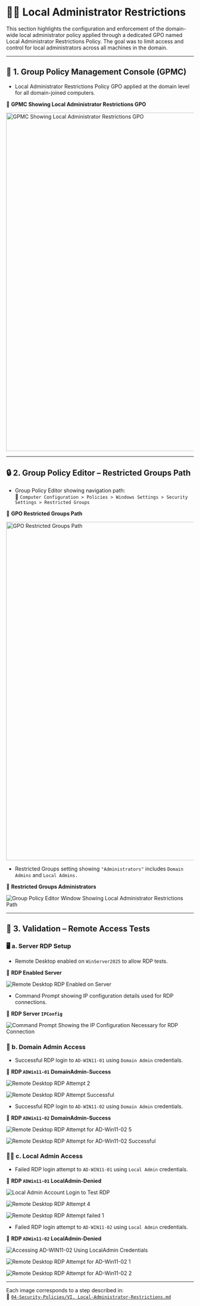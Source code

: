 # 👨‍💻 Local Administrator Restrictions

This section highlights the configuration and enforcement of the domain-wide local administrator policy applied through a dedicated GPO named Local Administrator Restrictions Policy. The goal was to limit access and control for local administrators across all machines in the domain.

---

## 🧭 1. Group Policy Management Console (GPMC)

- Local Administrator Restrictions Policy GPO applied at the domain level for all domain-joined computers.

📸 **GPMC Showing Local Administrator Restrictions GPO**

<img width="1920" height="909" alt="GPMC Showing Local Administrator Restrictions GPO" src="https://github.com/user-attachments/assets/14462e95-9cca-4225-b1a6-694a7a5b419b" />

---

## 🔒 2. Group Policy Editor – Restricted Groups Path

- Group Policy Editor showing navigation path:<br />
📂 `Computer Configuration > Policies > Windows Settings > Security Settings > Restricted Groups`

📸 **GPO Restricted Groups Path**

<img width="1920" height="909" alt="GPO Restricted Groups Path" src="https://github.com/user-attachments/assets/bfce7dc6-6ffa-4242-935a-461327c061ab" /><br />

- Restricted Groups setting showing `"Administrators"` includes `Domain Admins` and `Local Admins.`

📸 **Restricted Groups Administrators**

![Group Policy Editor Window Showing Local Administrator Restrictions Path](https://github.com/user-attachments/assets/c81bebe3-544b-4f45-b233-d9fcbf9b84bd)

---

## 🧪 3. Validation – Remote Access Tests

### 🖥️ a. Server RDP Setup

- Remote Desktop enabled on `WinServer2025` to allow RDP tests.  

📸 **RDP Enabled Server**

![Remote Desktop RDP Enabled on Server](https://github.com/user-attachments/assets/0c074a0b-de79-4fbb-9172-b4c626c8ee2f)

- Command Prompt showing IP configuration details used for RDP connections.

📸 **RDP Server `IPConfig`**

![Command Prompt Showing the IP Configuration Necessary for RDP Connection](https://github.com/user-attachments/assets/675f72ed-7724-48c3-a771-8cedc1fe539c)

### 👑 b. Domain Admin Access

- Successful RDP login to `AD-WIN11-01` using `Domain Admin` credentials.  

📸 **RDP `ADWin11-01` DomainAdmin-Success**

![Remote Desktop RDP Attempt 2](https://github.com/user-attachments/assets/aea5bf2a-6291-4e5f-8457-f3a80fa0441c)

![Remote Desktop RDP Attempt Successful](https://github.com/user-attachments/assets/214f5e88-1387-4e38-bde2-1b7775da1f67)

- Successful RDP login to `AD-WIN11-02` using `Domain Admin` credentials.

📸 **RDP `ADWin11-02` DomainAdmin-Success**

![Remote Desktop RDP Attempt for AD-Win11-02 5](https://github.com/user-attachments/assets/a93aec6c-0d50-4b5a-ae1b-ffe373ced144)

![Remote Desktop RDP Attempt for AD-Win11-02 Successful](https://github.com/user-attachments/assets/ea29dc15-c0c8-4a30-a83d-66168de564ee)

### 🧑‍💻 c. Local Admin Access

- Failed RDP login attempt to `AD-WIN11-01` using `Local Admin` credentials.  

📸 **RDP `ADWin11-01` LocalAdmin-Denied**

![Local Admin Account Login to Test RDP](https://github.com/user-attachments/assets/c29851d1-e1d2-46fe-941d-c09de3e381a2)

![Remote Desktop RDP Attempt 4](https://github.com/user-attachments/assets/856f1f1a-0175-46a2-a45e-002cc3afaecb)

![Remote Desktop RDP Attempt failed 1](https://github.com/user-attachments/assets/dbea4eb1-f0b2-47ec-97bc-9ec30cff5bc4)

- Failed RDP login attempt to `AD-WIN11-02` using `Local Admin` credentials.

📸 **RDP `ADWin11-02` LocalAdmin-Denied**

![Accessing AD-WIN11-02 Using LocalAdmin Credentials](https://github.com/user-attachments/assets/adcb2ce7-0eea-4f6b-9a9b-834ea3caad55)

![Remote Desktop RDP Attempt for AD-Win11-02 1](https://github.com/user-attachments/assets/c38722cd-a9a7-4b54-ac48-b233ef1ced8e)

![Remote Desktop RDP Attempt for AD-Win11-02 2](https://github.com/user-attachments/assets/5ea3b209-5e33-471f-ad5a-5d3569b6c8b5)

---

Each image corresponds to a step described in:<br />
📂 [`04-Security-Policies/VI. Local-Administrator-Restrictions.md`](https://github.com/Hugh-Kumbi/Hugh-Kumbi-Active-Directory-Lab/blob/main/04-Security-Policies/VI.%20Local-Administrator-Restrictions.md)
